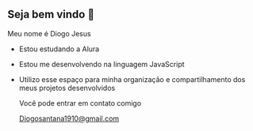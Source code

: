 ## Seja bem vindo 👋


Meu nome é Diogo Jesus

- Estou estudando a Alura
- Estou me desenvolvendo na linguagem JavaScript
- Utilizo esse espaço para minha organização e compartilhamento dos meus projetos desenvolvidos

  Você pode entrar em contato comigo

  Diogosantana1910@gmail.com
